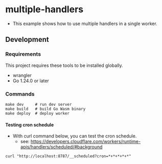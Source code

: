 # multiple-handlers

* This example shows how to use multiple handlers in a single worker.

## Development

### Requirements

This project requires these tools to be installed globally.

* wrangler
* Go 1.24.0 or later

### Commands

```
make dev     # run dev server
make build   # build Go Wasm binary
make deploy  # deploy worker
```

#### Testing cron schedule

* With curl command below, you can test the cron schedule.
  - see: https://developers.cloudflare.com/workers/runtime-apis/handlers/scheduled/#background

```
curl "http://localhost:8787/__scheduled?cron=*+*+*+*+*"
```
